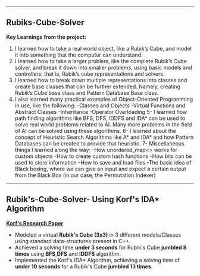 --------------------------------------------------------------------------------------------------------------------------
Rubiks-Cube-Solver
---------------------------------------------------------------------------------------------------------------------------

**Key Learnings from the project:**

 1. I learned how to take a real world object, like a Rubik’s Cube, and model it into something that the computer can understand.
 2. I learned how to take a larger problem, like the complete Rubik’s Cube solver, and break it down into smaller problems, using basic models and controllers, that is, Rubik’s cube representations and solvers.
 3. I learned how to break down multiple representations into classes and create base classes that can be further extended. Namely, creating Rubik’s Cube base class and Pattern Database Base class.
 4. I also learned many practical examples of Object-Oriented Programming in use, like the following:
    -Classes and Objects 
    -Virtual Functions and Abstract Classes
    -Inheritance
    -Operator Overloading
 5- I learned how path finding algorithms like BFS, DFS, IDDFS and IDA* can be used to solve real world problems related to AI. Many more problems in the field of AI can be solved using these algorithms.
 6- I learned about the concept of Heuristic Search Algorithms like A* and IDA* and how Pattern Databases can be created to provide that heuristic.
 7- Miscellaneous things I learned along the way:
      -How unordered_map<> works for custom objects
      -How to create custom hash functions
      -How bits can be used to store information
      -How to save and load files 
      -The basic idea of Black boxing, where we can give an input and expect a certain output from the Black Box (in our case, the Permutation Indexer)

-------------------------------------------------------------------------------------------------------------------------------------------------------------
Rubik's-Cube-Solver- Using Korf's IDA* Algorithm
-------------------------------------------------------------------------------------------------------------------------------------------------------------

**[Korf's Research Paper](https://cdn.aaai.org/AAAI/1997/AAAI97-109.pdf)**

- Modeled a virtual **Rubik's Cube (3x3)** in 3 different models/Classes using standard data-structures present in C++.
- Achieved a solving time **under 3 seconds** for Rubik's Cube **jumbled 8 times** using **BFS**,**DFS** and **IDDFS** algorithm.
- Implemented the Korf's IDA*  Algorithm, achieving a solving time of **under 10 seconds** for a Rubik's Cube **jumbled 13 times**.

